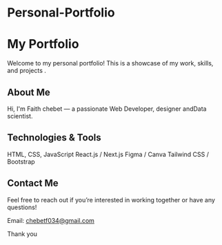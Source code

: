 # Personal-Portfolio

#  My Portfolio

Welcome to my personal portfolio! This is a showcase of my work, skills, and projects .

##  About Me

Hi, I'm Faith chebet — a passionate  Web Developer, designer andData scientist.

## Technologies & Tools

 HTML, CSS, JavaScript
 React.js / Next.js
 Figma / Canva
Tailwind CSS / Bootstrap

##  Contact Me

Feel free to reach out if you’re interested in working together or have any questions!

 Email: chebetf034@gmail.com
 


Thank you 
